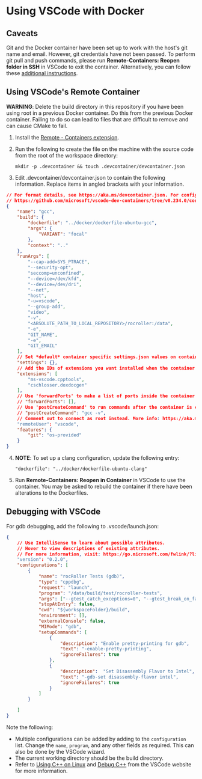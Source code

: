 # Using VSCode with Docker

## Caveats

Git and the Docker container have been set up to work with the host's git name and email.  However, git credentials have not been passed. To perform git pull and push commands, please
run **Remote-Containers: Reopen folder in SSH** in VSCode to exit the container.  Alternatively, you can follow these [additional instructions](https://code.visualstudio.com/docs/remote/containers#_using-ssh-keys).

## Using VSCode's Remote Container

**WARNING**: Delete the build directory in this repository if you have been using root in a previous Docker container. Do this from the previous Docker container. Failing to do so can lead to files that are difficult to remove and can cause CMake to fail.

1. Install the [Remote - Containers extension](https://marketplace.visualstudio.com/items?itemName=ms-vscode-remote.remote-containers).

2. Run the following to create the file on the machine with the source code from the root of the workspace directory:

    `mkdir -p .devcontainer && touch .devcontainer/devcontainer.json`

3. Edit .devcontainer/devcontainer.json to contain the following information. Replace items in angled brackets with your information.

```json
// For format details, see https://aka.ms/devcontainer.json. For config options, see the README at:
// https://github.com/microsoft/vscode-dev-containers/tree/v0.234.0/containers/cpp
{
    "name": "gcc",
    "build": {
        "dockerfile": "../docker/dockerfile-ubuntu-gcc",
        "args": {
            "VARIANT": "focal"
        },
        "context": ".."
    },
    "runArgs": [
        "--cap-add=SYS_PTRACE",
        "--security-opt",
        "seccomp=unconfined",
        "--device=/dev/kfd",
        "--device=/dev/dri",
        "--net",
        "host",
        "-u=vscode",
        "--group-add",
        "video",
        "-v",
        "<ABSOLUTE_PATH_TO_LOCAL_REPOSITORY>/rocroller:/data",
        "-e",
        "GIT_NAME",
        "-e",
        "GIT_EMAIL"
    ],
    // Set *default* container specific settings.json values on container create.
    "settings": {},
    // Add the IDs of extensions you want installed when the container is created.
    "extensions": [
        "ms-vscode.cpptools",
        "cschlosser.doxdocgen"
    ],
    // Use 'forwardPorts' to make a list of ports inside the container available locally.
    // "forwardPorts": [],
    // Use 'postCreateCommand' to run commands after the container is created.
    // "postCreateCommand": "gcc -v",
    // Comment out to connect as root instead. More info: https://aka.ms/vscode-remote/containers/non-root.
    "remoteUser": "vscode",
    "features": {
        "git": "os-provided"
    }
}

```

4. **NOTE**: To set up a clang configuration, update the following entry:

    `"dockerfile": "../docker/dockerfile-ubuntu-clang"`

5. Run **Remote-Containers: Reopen in Container** in VSCode to use the container. You may be asked to rebuild the container if there have been alterations to the Dockerfiles.

## Debugging with VSCode

For gdb debugging, add the following to .vscode/launch.json:

```json
{
    // Use IntelliSense to learn about possible attributes.
    // Hover to view descriptions of existing attributes.
    // For more information, visit: https://go.microsoft.com/fwlink/?linkid=830387
    "version": "0.2.0",
    "configurations": [
        {
            "name": "rocRoller Tests (gdb)",
            "type": "cppdbg",
            "request": "launch",
            "program": "/data/build/test/rocroller-tests",
            "args": ["--gtest_catch_exceptions=0", "--gtest_break_on_failure"],
            "stopAtEntry": false,
            "cwd": "${workspaceFolder}/build",
            "environment": [],
            "externalConsole": false,
            "MIMode": "gdb",
            "setupCommands": [
                {
                    "description": "Enable pretty-printing for gdb",
                    "text": "-enable-pretty-printing",
                    "ignoreFailures": true
                },
                {
                    "description":  "Set Disassembly Flavor to Intel",
                    "text": "-gdb-set disassembly-flavor intel",
                    "ignoreFailures": true
                }
            ]
        }

    ]
}
```

Note the following:

- Multiple configurations can be added by adding to the `configuration` list. Change the `name`, `program`, and any other fields as required.  This can also be done by the VSCode wizard.
- The current working directory should be the build directory.
- Refer to [Using C++ on Linux](https://code.visualstudio.com/docs/cpp/config-linux) and [Debug C++](https://code.visualstudio.com/docs/cpp/cpp-debug) from the VSCode website for more information.
